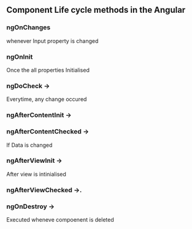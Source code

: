 ##  Component Life cycle methods in the Angular

### ngOnChanges

whenever Input property is changed 

### ngOnInit

Once the all properties Initialised

### ngDoCheck ->

Everytime, any change occured

### ngAfterContentInit ->

### ngAfterContentChecked ->

If Data is changed

### ngAfterViewInit ->

After view is intinialised 

### ngAfterViewChecked ->.

### ngOnDestroy ->

Executed wheneve compoenent is deleted
